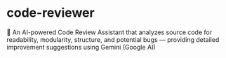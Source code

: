 # code-reviewer
🚀 An AI-powered Code Review Assistant that analyzes source code for readability, modularity, structure, and potential bugs — providing detailed improvement suggestions using Gemini (Google AI)
